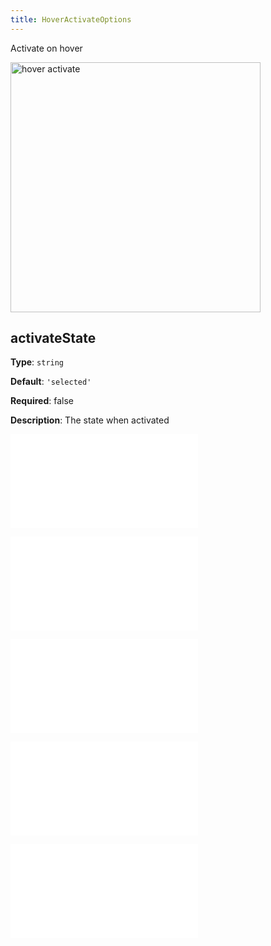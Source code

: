 ```yaml
---
title: HoverActivateOptions
---
```


Activate on hover

<img alt="hover activate" src="https://mdn.alipayobjects.com/huamei_qa8qxu/afts/img/A*tU9BQZd9bDYAAAAAAAAAAAAADmJ7AQ/original" height='400'/>

## activateState

**Type**: `string`

**Default**: `'selected'`

**Required**: false

**Description**: The state when activated

<embed src="../../common/BehaviorEventName.en.md"></embed>

<embed src="../../common/BehaviorItemTypes.en.md"></embed>

<embed src="../../common/BehaviorShouldBegin.en.md"></embed>

<embed src="../../common/BehaviorThrottle.en.md"></embed>

<embed src="../../common/IG6GraphEvent.en.md"></embed>
